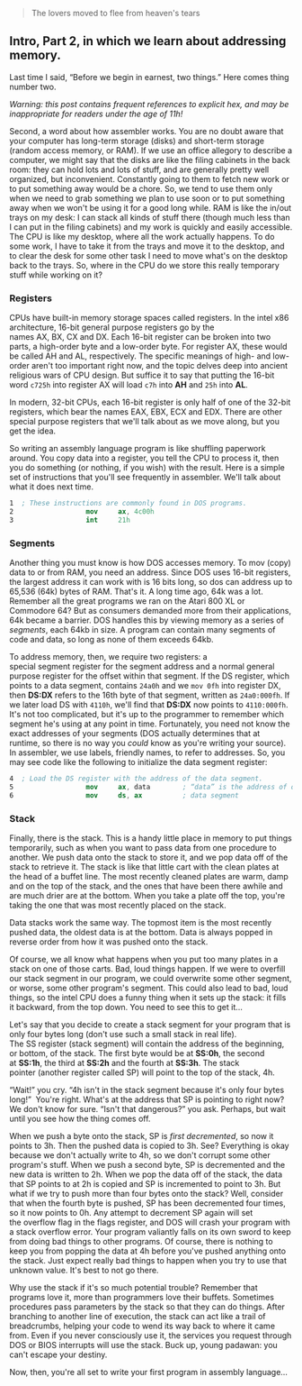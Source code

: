 > The lovers moved to flee from heaven's tears

## Intro, Part 2, in which we learn about addressing memory.

Last time I said, “Before we begin in earnest, two things.” Here comes thing number two.

_Warning: this post contains frequent references to explicit hex, and may be inappropriate for readers under the age of 11h!_

Second, a word about how assembler works. You are no doubt aware that your computer has long-term storage (disks) and short-term storage (random access memory, or RAM). If we use an office allegory to describe a computer, we might say that the disks are like the filing cabinets in the back room: they can hold lots and lots of stuff, and are generally pretty well organized, but inconvenient. Constantly going to them to fetch new work or to put something away would be a chore. So, we tend to use them only when we need to grab something we plan to use soon or to put something away when we won't be using it for a good long while. RAM is like the in/out trays on my desk: I can stack all kinds of stuff there (though much less than I can put in the filing cabinets) and my work is quickly and easily accessible. The CPU is like my desktop, where all the work actually happens. To do some work, I have to take it from the trays and move it to the desktop, and to clear the desk for some other task I need to move what's on the desktop back to the trays. So, where in the CPU do we store this really temporary stuff while working on it?

### Registers

CPUs have built-in memory storage spaces called registers. In the intel x86 architecture, 16-bit general purpose registers go by the names AX, BX, CX and DX. Each 16-bit register can be broken into two parts, a high-order byte and a low-order byte. For register AX, these would be called AH and AL, respectively. The specific meanings of high- and low-order aren't too important right now, and the topic delves deep into ancient religious wars of CPU design. But suffice it to say that putting the 16-bit word `c725h` into register AX will load `c7h` into **AH** and `25h` into **AL**.

In modern, 32-bit CPUs, each 16-bit register is only half of one of the 32-bit registers, which bear the names EAX, EBX, ECX and EDX. There are other special purpose registers that we'll talk about as we move along, but you get the idea.

So writing an assembly language program is like shuffling paperwork around. You copy data into a register, you tell the CPU to process it, then you do something (or nothing, if you wish) with the result. Here is a simple set of instructions that you'll see frequently in assembler. We'll talk about what it does next time.

```nasm
1  ; These instructions are commonly found in DOS programs.
2                  mov     ax, 4c00h
3                  int     21h
```

### Segments

Another thing you must know is how DOS accesses memory. To mov (copy) data to or from RAM, you need an address. Since DOS uses 16-bit registers, the largest address it can work with is 16 bits long, so dos can address up to 65,536 (64k) bytes of RAM. That's it. A long time ago, 64k was a lot. Remember all the great programs we ran on the Atari 800 XL or Commodore 64? But as consumers demanded more from their applications, 64k became a barrier. DOS handles this by viewing memory as a series of _segments_, each 64kb in size. A program can contain many segments of code and data, so long as none of them exceeds 64kb.

To address memory, then, we require two registers: a special segment register for the segment address and a normal general purpose register for the offset within that segment. If the DS register, which points to a data segment, contains `24a0h` and we `mov 0fh` into register DX, then **DS:DX** refers to the 16th byte of that segment, written as `24a0:000fh`. If we later load DS with `4110h`, we'll find that **DS:DX** now points to `4110:000fh`. It's not too complicated, but it's up to the programmer to remember which segment he's using at any point in time. Fortunately, you need not know the exact addresses of your segments (DOS actually determines that at runtime, so there is no way you _could_ know as you're writing your source). In assembler, we use labels, friendly names, to refer to addresses. So, you may see code like the following to initialize the data segment register:

```nasm
4  ; Load the DS register with the address of the data segment.
5                  mov     ax, data        ; “data” is the address of our
6                  mov     ds, ax          ; data segment
```

### Stack

Finally, there is the stack. This is a handy little place in memory to put things temporarily, such as when you want to pass data from one procedure to another. We push data onto the stack to store it, and we pop data off of the stack to retrieve it. The stack is like that little cart with the clean plates at the head of a buffet line. The most recently cleaned plates are warm, damp and on the top of the stack, and the ones that have been there awhile and are much drier are at the bottom. When you take a plate off the top, you're taking the one that was most recently placed on the stack.

Data stacks work the same way. The topmost item is the most recently pushed data, the oldest data is at the bottom. Data is always popped in reverse order from how it was pushed onto the stack.

Of course, we all know what happens when you put too many plates in a stack on one of those carts. Bad, loud things happen. If we were to overfill our stack segment in our program, we could overwrite some other segment, or worse, some other program's segment. This could also lead to bad, loud things, so the intel CPU does a funny thing when it sets up the stack: it fills it backward, from the top down. You need to see this to get it…

Let's say that you decide to create a stack segment for your program that is only four bytes long (don't use such a small stack in real life). The SS register (stack segment) will contain the address of the beginning, or bottom, of the stack. The first byte would be at **SS:0h**, the second at **SS:1h**, the third at **SS:2h** and the fourth at **SS:3h**. The stack pointer (another register called SP) will point to the top of the stack, 4h.

“Wait!” you cry. “4h isn't in the stack segment because it's only four bytes long!”  You're right. What's at the address that SP is pointing to right now? We don't know for sure. “Isn't that dangerous?” you ask. Perhaps, but wait until you see how the thing comes off.

When we push a byte onto the stack, SP is _first decremented_, so now it points to 3h. Then the pushed data is copied to 3h. See? Everything is okay because we don't actually write to 4h, so we don't corrupt some other program's stuff. When we push a second byte, SP is decremented and the new data is written to 2h. When we pop the data off of the stack, the data that SP points to at 2h is copied and SP is incremented to point to 3h. But what if we try to push more than four bytes onto the stack? Well, consider that when the fourth byte is pushed, SP has been decremented four times, so it now points to 0h. Any attempt to decrement SP again will set the overflow flag in the flags register, and DOS will crash your program with a stack overflow error. Your program valiantly falls on its own sword to keep from doing bad things to other programs. Of course, there is nothing to keep you from popping the data at 4h before you've pushed anything onto the stack. Just expect really bad things to happen when you try to use that unknown value. It's best to not go there.

Why use the stack if it's so much potential trouble? Remember that programs love it, more than programmers love their buffets. Sometimes procedures pass parameters by the stack so that they can do things. After branching to another line of execution, the stack can act like a trail of breadcrumbs, helping your code to wend its way back to where it came from. Even if you never consciously use it, the services you request through DOS or BIOS interrupts will use the stack. Buck up, young padawan: you can't escape your destiny.

Now, then, you're all set to write your first program in assembly language…
